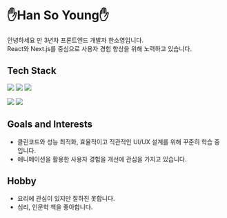 # ✋Han So Young✋

안녕하세요 만 3년차 프론트엔드 개발자 한소영입니다.</br>
React와 Next.js를 중심으로 사용자 경험 향상을 위해 노력하고 있습니다.

## Tech Stack
<img src="https://img.shields.io/badge/JavaScript-F7DF1E?style=flat-square&logo=JavaScript&logoColor=white"/> <img src="https://img.shields.io/badge/React-61DAFB?style=flat-square&logo=JavaScript&logoColor=white"/> <img src="https://img.shields.io/badge/styled components-DB7093?style=flat-square&logo=styled-components&logoColor=white"/>

<img src="https://img.shields.io/badge/Node.js-339933?style=flat-square&logo=Node.js&logoColor=white"/> <img src="https://img.shields.io/badge/MongoDB-47A248?style=flat-square&logo=MongoDB&logoColor=white"/>

## Goals and Interests
- 클린코드와 성능 최적화, 효율적이고 직관적인 UI/UX 설계를 위해 꾸준히 학습 중 입니다.
- 애니메이션을 활용한 사용자 경험을 개선에 관심을 가지고 있습니다.

## Hobby
- 요리에 관심이 있지만 잘하진 못합니다.
- 심리, 인문학 책을 좋아합니다.
